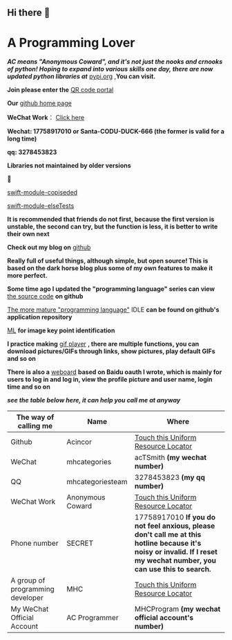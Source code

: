 ## Hi there 👋

<!--
**acincor/acincor** is a ✨ _special_ ✨ repository because its `README.md` (this file) appears on your GitHub profile.

Here are some ideas to get you started:

- 🔭 I’m currently working on ...
- 🌱 I’m currently learning ...
- 👯 I’m looking to collaborate on ...
- 🤔 I’m looking for help with ...
- 💬 Ask me about ...
- 📫 How to reach me: ...
- 😄 Pronouns: ...
- ⚡ Fun fact: ...
-->
# A Programming Lover

***AC means "Anonymous Coward", and it's not just the nooks and crnooks of python! Hoping to expand into various skills one day, there are now updated python libraries at*** [pypi.org](https://pypi.org/project/MHCInc/) ,**You can visit.**

**Join please enter the** [QR code portal](https://acincor.github.io/z4a)

**Our** [github home page](https://github.com/acincor)

**WeChat Work**：
[Click here](https://work.weixin.qq.com/ca/cawcde817372ab779e)

**Wechat: 17758917010 or Santa-CODU-DUCK-666 (the former is valid for a long time)**

**qq: 3278453823**

**Libraries not maintained by older versions**

👀️

[swift-module-copiseded](https://pypi.org/project/swift-module-copiseded/)

[swift-module-elseTests](https://pypi.org/project/swift-module-elseTests/)

**It is recommended that friends do not first, because the first version is unstable, the second can try, but the function is less, it is better to write their own next**

**Check out my blog on** [github](https://github.com/acincor/AC-Boke.git)

**Really full of useful things, although simple, but open source! This is based on the dark horse blog plus some of my own features to make it more perfect.**

**Some time ago I updated the "programming language" series can view** [the source code](https://github.com/acincor/PLanguage.git) **on github**

[The more mature "programming language"](https://github.com/acincor/MhcCode.git) IDLE **can be found on github's application repository**

[ML](https://github.com/acincor/ML.git) **for image key point identification**

**I practice making** [gif player](https://github.com/acincor/gif-for-MHC.git) **, there are multiple functions, you can download pictures/GIFs through links, show pictures, play default GIFs and so on**

**There is also a** [weboard](https://github.com/acincor/Weboard_Baidu_OAuth.git) **based on Baidu oauth I wrote, which is mainly for users to log in and log in, view the profile picture and user name, login time and so on**

***see the table below here, it can help you call me at anyway***

| The way of calling me | Name | Where |
| --- | --- | --- |
| Github | Acincor | [Touch this Uniform Resource Locator](https://github.com/acincor) |
| WeChat | mhcategories | acTSmith **(my wechat number)** |
| QQ | mhcategoriesteam | 3278453823 **(my qq number)** |
| WeChat Work | Anonymous Coward | [Touch this Uniform Resource Locator](https://work.weixin.qq.com/ca/cawcde817372ab779e) |
| Phone number | SECRET | 17758917010 **If you do not feel anxious, please don't call me at this hotline because it's noisy or invalid. If I reset my wechat number, you can use this to search.**|
| A group of programming developer | MHC | [Touch this Uniform Resource Locator](https://acincor.github.io/z4a) |
| My WeChat Official Account | AC Programmer | MHCProgram **(my wechat official account's number)** |
